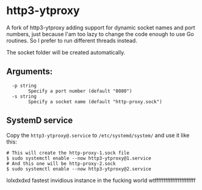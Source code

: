 # http3-ytproxy

A fork of http3-ytproxy adding support for dynamic socket names and port numbers, just because I'am too lazy to change the code enough to use Go routines. So I prefer to run different threads instead.

The socket folder will be created automatically.

## Arguments:

```
  -p string
    	Specify a port number (default "8080")
  -s string
    	Specify a socket name (default "http-proxy.sock")
```

## SystemD service

Copy the `http3-ytproxy@.service` to `/etc/systemd/system/` and use it like this:

```
# This will create the http-proxy-1.sock file
$ sudo systemctl enable --now http3-ytproxy@1.service
# And this one will be http-proxy-2.sock
$ sudo systemctl enable --now http3-ytproxy@2.service
```

lolxdxdxd fastest invidious instance in the fucking world wtfffffffffffffffffffffff
